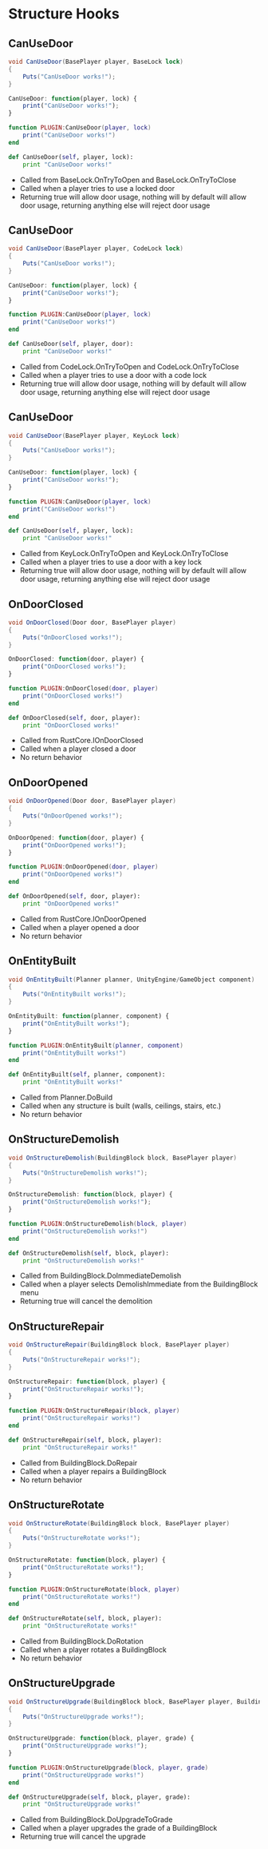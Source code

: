# Structure Hooks

## CanUseDoor

``` csharp
void CanUseDoor(BasePlayer player, BaseLock lock)
{
    Puts("CanUseDoor works!");
}
```

``` javascript
CanUseDoor: function(player, lock) {
    print("CanUseDoor works!");
}
```

``` lua
function PLUGIN:CanUseDoor(player, lock)
    print("CanUseDoor works!")
end
```

``` python
def CanUseDoor(self, player, lock):
    print "CanUseDoor works!"
```

 * Called from BaseLock.OnTryToOpen and BaseLock.OnTryToClose
 * Called when a player tries to use a locked door
 * Returning true will allow door usage, nothing will by default will allow door usage, returning anything else will reject door usage

## CanUseDoor

``` csharp
void CanUseDoor(BasePlayer player, CodeLock lock)
{
    Puts("CanUseDoor works!");
}
```

``` javascript
CanUseDoor: function(player, lock) {
    print("CanUseDoor works!");
}
```

``` lua
function PLUGIN:CanUseDoor(player, lock)
    print("CanUseDoor works!")
end
```

``` python
def CanUseDoor(self, player, door):
    print "CanUseDoor works!"
```

 * Called from CodeLock.OnTryToOpen and CodeLock.OnTryToClose
 * Called when a player tries to use a door with a code lock
 * Returning true will allow door usage, nothing will by default will allow door usage, returning anything else will reject door usage

## CanUseDoor

``` csharp
void CanUseDoor(BasePlayer player, KeyLock lock)
{
    Puts("CanUseDoor works!");
}
```

``` javascript
CanUseDoor: function(player, lock) {
    print("CanUseDoor works!");
}
```

``` lua
function PLUGIN:CanUseDoor(player, lock)
    print("CanUseDoor works!")
end
```

``` python
def CanUseDoor(self, player, lock):
    print "CanUseDoor works!"
```

 * Called from KeyLock.OnTryToOpen and KeyLock.OnTryToClose
 * Called when a player tries to use a door with a key lock
 * Returning true will allow door usage, nothing will by default will allow door usage, returning anything else will reject door usage

## OnDoorClosed

``` csharp
void OnDoorClosed(Door door, BasePlayer player)
{
    Puts("OnDoorClosed works!");
}
```

``` javascript
OnDoorClosed: function(door, player) {
    print("OnDoorClosed works!");
}
```

``` lua
function PLUGIN:OnDoorClosed(door, player)
    print("OnDoorClosed works!")
end
```

``` python
def OnDoorClosed(self, door, player):
    print "OnDoorClosed works!"
```

 * Called from RustCore.IOnDoorClosed
 * Called when a player closed a door
 * No return behavior

## OnDoorOpened

``` csharp
void OnDoorOpened(Door door, BasePlayer player)
{
    Puts("OnDoorOpened works!");
}
```

``` javascript
OnDoorOpened: function(door, player) {
    print("OnDoorOpened works!");
}
```

``` lua
function PLUGIN:OnDoorOpened(door, player)
    print("OnDoorOpened works!")
end
```

``` python
def OnDoorOpened(self, door, player):
    print "OnDoorOpened works!"
```

 * Called from RustCore.IOnDoorOpened
 * Called when a player opened a door
 * No return behavior

## OnEntityBuilt

``` csharp
void OnEntityBuilt(Planner planner, UnityEngine/GameObject component)
{
    Puts("OnEntityBuilt works!");
}
```

``` javascript
OnEntityBuilt: function(planner, component) {
    print("OnEntityBuilt works!");
}
```

``` lua
function PLUGIN:OnEntityBuilt(planner, component)
    print("OnEntityBuilt works!")
end
```

``` python
def OnEntityBuilt(self, planner, component):
    print "OnEntityBuilt works!"
```

 * Called from Planner.DoBuild
 * Called when any structure is built (walls, ceilings, stairs, etc.)
 * No return behavior

## OnStructureDemolish

``` csharp
void OnStructureDemolish(BuildingBlock block, BasePlayer player)
{
    Puts("OnStructureDemolish works!");
}
```

``` javascript
OnStructureDemolish: function(block, player) {
    print("OnStructureDemolish works!");
}
```

``` lua
function PLUGIN:OnStructureDemolish(block, player)
    print("OnStructureDemolish works!")
end
```

``` python
def OnStructureDemolish(self, block, player):
    print "OnStructureDemolish works!"
```

 * Called from BuildingBlock.DoImmediateDemolish
 * Called when a player selects DemolishImmediate from the BuildingBlock menu
 * Returning true will cancel the demolition

## OnStructureRepair

``` csharp
void OnStructureRepair(BuildingBlock block, BasePlayer player)
{
    Puts("OnStructureRepair works!");
}
```

``` javascript
OnStructureRepair: function(block, player) {
    print("OnStructureRepair works!");
}
```

``` lua
function PLUGIN:OnStructureRepair(block, player)
    print("OnStructureRepair works!")
end
```

``` python
def OnStructureRepair(self, block, player):
    print "OnStructureRepair works!"
```

 * Called from BuildingBlock.DoRepair
 * Called when a player repairs a BuildingBlock
 * No return behavior

## OnStructureRotate

``` csharp
void OnStructureRotate(BuildingBlock block, BasePlayer player)
{
    Puts("OnStructureRotate works!");
}
```

``` javascript
OnStructureRotate: function(block, player) {
    print("OnStructureRotate works!");
}
```

``` lua
function PLUGIN:OnStructureRotate(block, player)
    print("OnStructureRotate works!")
end
```

``` python
def OnStructureRotate(self, block, player):
    print "OnStructureRotate works!"
```

 * Called from BuildingBlock.DoRotation
 * Called when a player rotates a BuildingBlock
 * No return behavior

## OnStructureUpgrade

``` csharp
void OnStructureUpgrade(BuildingBlock block, BasePlayer player, BuildingGrade.Enum grade)
{
    Puts("OnStructureUpgrade works!");
}
```

``` javascript
OnStructureUpgrade: function(block, player, grade) {
    print("OnStructureUpgrade works!");
}
```

``` lua
function PLUGIN:OnStructureUpgrade(block, player, grade)
    print("OnStructureUpgrade works!")
end
```

``` python
def OnStructureUpgrade(self, block, player, grade):
    print "OnStructureUpgrade works!"
```

 * Called from BuildingBlock.DoUpgradeToGrade
 * Called when a player upgrades the grade of a BuildingBlock
 * Returning true will cancel the upgrade
